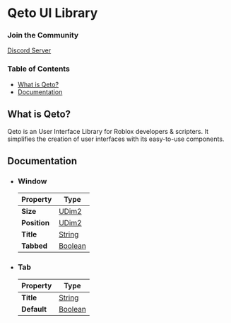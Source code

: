 # Qeto UI Library

### Join the Community
[Discord Server](https://discord.gg/SXfReazvNN)

### Table of Contents
- [What is Qeto?](#what-is-qeto)
- [Documentation](#documentation)

## What is Qeto?
Qeto is an User Interface Library for Roblox developers & scripters. It simplifies the creation of user interfaces with its easy-to-use components.

## Documentation

- ### Window 
  | Property | Type |
  | --- | --- |
  | **Size** | [UDim2][udim2] |
  | **Position** | [UDim2][udim2] |
  | **Title** | [String][string] |
  | **Tabbed** | [Boolean][boolean] |

- ### Tab
  | Property | Type |
  | --- | --- |
  | **Title** | [String][string] |
  | **Default** | [Boolean][boolean] |

[udim2]: https://create.roblox.com/docs/reference/engine/datatypes/UDim2
[string]: https://create.roblox.com/docs/reference/engine/libraries/string
[boolean]: https://create.roblox.com/docs/luau/booleans
